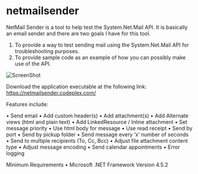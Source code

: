 netmailsender
=============

NetMail Sender is a tool to help test the System.Net.Mail API.  It is basically an email sender and there are two goals I have for this tool. 

1. To provide a way to test sending mail using the System.Net.Mail API for troubleshooting purposes.
2. To provide sample code as an example of how you can possibly make use of the API.

![ScreenShot](http://i.imgur.com/bOdaQoG.jpg)

Download the application executable at the following link:
https://netmailsender.codeplex.com/

Features include:

•	Send email
•	Add custom header(s)
•	Add attachment(s)
•	Add Alternate views (html and plain text)
•	Add LinkedResource / Inline attachment
•	Set message priority
•	Use html body for message
•	Use read receipt
•	Send by port
•	Send by pickup folder
•	Send message every ‘x’ number of seconds
•	Send to multiple recipients (To, Cc, Bcc)
•	Adjust file attachment content type
•	Adjust message encoding
•	Send calendar appointments
•	Error logging

Minimum Requirements
•	Microsoft .NET Framework Version 4.5.2
